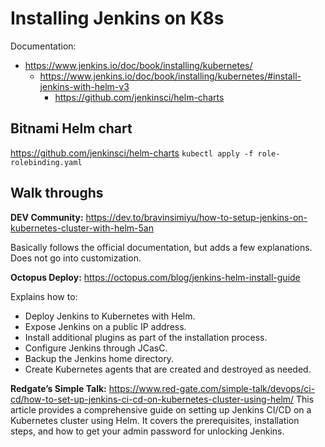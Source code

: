 # Installing Jenkins on K8s

Documentation:
-  https://www.jenkins.io/doc/book/installing/kubernetes/
   * https://www.jenkins.io/doc/book/installing/kubernetes/#install-jenkins-with-helm-v3
     + https://github.com/jenkinsci/helm-charts

## Bitnami Helm chart

https://github.com/jenkinsci/helm-charts
`kubectl apply -f role-rolebinding.yaml`

## Walk throughs

**DEV Community:** https://dev.to/bravinsimiyu/how-to-setup-jenkins-on-kubernetes-cluster-with-helm-5an 

Basically follows the official documentation, but adds a few
explanations. Does not go into customization.

**Octopus Deploy:** https://octopus.com/blog/jenkins-helm-install-guide

Explains how to:
- Deploy Jenkins to Kubernetes with Helm.
- Expose Jenkins on a public IP address.
- Install additional plugins as part of the installation process.
- Configure Jenkins through JCasC.
- Backup the Jenkins home directory.
- Create Kubernetes agents that are created and destroyed as needed.

**Redgate’s Simple Talk:** https://www.red-gate.com/simple-talk/devops/ci-cd/how-to-set-up-jenkins-ci-cd-on-kubernetes-cluster-using-helm/ This article provides a comprehensive guide on setting up Jenkins CI/CD on a Kubernetes cluster using Helm. It covers the prerequisites, installation steps, and how to get your admin password for unlocking Jenkins.
